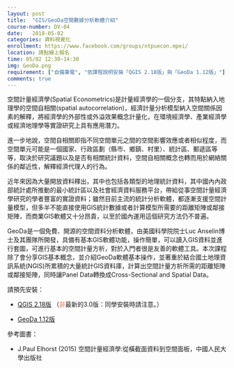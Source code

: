 ```yaml
---
layout: post
title:  "GIS/GeoDa空間數據分析軟體介紹"
course-number: DV-04
date:   2018-05-02
categories: 資料視覺化
enrollment: https://www.facebook.com/groups/ntpuecon.mpei/
location: 請點線上報名
time: 05/02 12:30~14:30
img: GeoDa.png
requirement: ["自備筆電", "依課程說明安裝「QGIS 2.18版」與「GeoDa 1.12版」"]
comments: true
---
```


空間計量經濟學(Spatial Econometrics)是計量經濟學的一個分支，其特點納入地理學的空間自相關(spatial autocorrelation)，經濟計量分析模型納入空間關係因素的解釋，將經濟學的外部性或外溢效果概念計量化，在環境經濟學、產業經濟學或經濟地理學等實證研究上具有應用潛力。

進一步地說，空間自相關即指不同空間單元之間的空間影響效應或者相似程度，而空間單元可能是一個國家、行政區劃（縣市、鄉鎮、村里）、統計區、郵遞區等等，取決於研究議題以及是否有相關統計資料，空間自相關概念也轉而用於網絡關係的鄰近性，解釋經濟代理人的行為。

近年來因為大量開放資料釋出，其中也包括各類型的地理統計資料，其中國內內政部統計處所推動的最小統計區以及社會經濟資料服務平台，帶給從事空間計量經濟學研究的學者豐富的實證資料；雖然目前主流的統計分析軟體，都逐漸支援空間計量模型，但多半不能直接使用GIS統計數據或者計算模型所需要的距離矩陣或鄰接矩陣，而商業GIS軟體又十分昂貴，以至於國內運用這個研究方法仍不普遍。

GeoDa是一個免費、開源的空間資料分析軟體，由美國科學院院士Luc Anselin博士及其團隊所開發，具備有基本GIS軟體功能，操作簡單，可以讀入GIS資料並進行套圖，可進行基本的空間計量方析，對於入門者很是友善的軟體工具。本次課程除了會分享GIS基本概念，並介紹GeoDa軟體基本操作，並著重於結合國土地理資訊系統(NGIS)所累積的大量統計GIS資料庫，計算出空間計量方析所需的距離矩陣或鄰接矩陣，同時讓Panel Data轉換成Cross-Sectional and Spatial Data。

請預先安裝：

- [QGIS 2.18版](https://qgis.org/en/site/forusers/download.html) （<span style="color:tomato">非</span>最新的3.0版：同學安裝時請注意。）

- [GeoDa 1.12版](http://geodacenter.github.io/)


參考圖書：

-	J.Paul Elhorst (2015) 空間計量經濟學:從橫截面資料到空間面板，中國人民大學出版社
